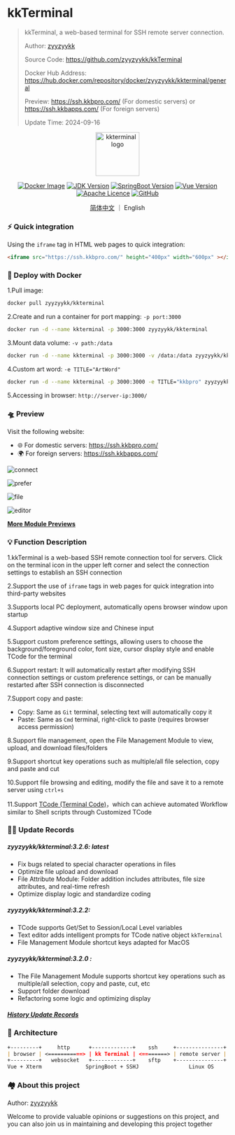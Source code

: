 # kkTerminal

> kkTerminal, a web-based terminal for SSH remote server connection.
>
> Author: [zyyzyykk](https://github.com/zyyzyykk/)
>
> Source Code: https://github.com/zyyzyykk/kkTerminal
>
> Docker Hub Address: https://hub.docker.com/repository/docker/zyyzyykk/kkterminal/general
>
> Preview: https://ssh.kkbpro.com/	(For domestic servers)	or	https://ssh.kkbapps.com/	(For foreign servers)
>
> Update Time: 2024-09-16
>

<p align="center"><a href="https://ssh.kkbpro.com/" target="_blank" rel="noopener noreferrer"><img width="100" src="https://img.kkbapps.com/logo/terminal.png" alt="kkterminal logo"></a></p>

<p align="center">
  <a href="https://hub.docker.com/repository/docker/zyyzyykk/kkterminal/general"><img src="https://img.shields.io/docker/pulls/zyyzyykk/kkterminal?logo=docker" alt="Docker Image"></a>
  <a href="https://www.oracle.com/cn/java/technologies/downloads/#java8-windows"><img src="https://img.shields.io/badge/jdk-1.8-orange?logo=openjdk&logoColor=%23e3731c" alt="JDK Version"></a>
  <a href="https://spring.io/projects/spring-boot"><img src="https://img.shields.io/badge/springboot-2.7.15-green?color=6db33f&logo=springboot" alt="SpringBoot Version"></a>
  <a href="https://cn.vuejs.org/"><img src="https://img.shields.io/badge/vue-3.x-green?color=42b883&logo=vue.js" alt="Vue Version"></a>
  <a href="https://www.apache.org/licenses/"><img src="https://img.shields.io/badge/licence-Apache-red?logo=apache&logoColor=%23D22128" alt="Apache Licence"></a>
  <a href="https://github.com/zyyzyykk/kkTerminal"><img src="https://img.shields.io/github/stars/zyyzyykk/kkterminal" alt="GitHub"></a>
</p>
<p align="center"><a href="../README.md" >简体中文</a> ｜ English</p>

### **⚡** Quick integration

Using the `iframe` tag in HTML web pages to quick integration:

```html
<iframe src="https://ssh.kkbpro.com/" height="400px" width="600px" ></iframe>
```

### 💪 Deploy with Docker

1.Pull image:

```bash
docker pull zyyzyykk/kkterminal
```

2.Create and run a container for port mapping: `-p port:3000`

```bash
docker run -d --name kkterminal -p 3000:3000 zyyzyykk/kkterminal
```

3.Mount data volume: `-v path:/data`

```bash
docker run -d --name kkterminal -p 3000:3000 -v /data:/data zyyzyykk/kkterminal
```

4.Custom art word: `-e TITLE="ArtWord"`

```bash
docker run -d --name kkterminal -p 3000:3000 -e TITLE="kkbpro" zyyzyykk/kkterminal
```

5.Accessing in browser: `http://server-ip:3000/`

### 🛸 Preview

Visit the following website:

- 🌐 For domestic servers: https://ssh.kkbpro.com/
- 🌍 For foreign servers: https://ssh.kkbapps.com/

![connect](https://img.kkbapps.com/terminal/3.2.6-1.png)

![prefer](https://img.kkbapps.com/terminal/3.2.6-2.png)

![file](https://img.kkbapps.com/terminal/3.2.6-3.png)

![editor](https://img.kkbapps.com/terminal/3.2.6-4.png)

[**More Module Previews**](./MODULE.md)

### 💡 Function Description

1.kkTerminal is a web-based SSH remote connection tool for servers. Click on the terminal icon in the upper left corner and select the connection settings to establish an SSH connection

2.Support the use of `iframe` tags in web pages for quick integration into third-party websites

3.Supports local PC deployment, automatically opens browser window upon startup

4.Support adaptive window size and Chinese input

5.Support custom preference settings, allowing users to choose the background/foreground color, font size, cursor display style and enable TCode for the terminal

6.Support restart: It will automatically restart after modifying SSH connection settings or custom preference settings, or can be manually restarted after SSH connection is disconnected

7.Support copy and paste:

- Copy: Same as `Git` terminal, selecting text will automatically copy it
- Paste: Same as `Cmd` terminal, right-click to paste (requires browser access permission)

8.Support file management, open the File Management Module to view, upload, and download files/folders

9.Support shortcut key operations such as multiple/all file selection, copy and paste and cut

10.Support file browsing and editing, modify the file and save it to a remote server using `ctrl+s`

11.Support [TCode (Terminal Code)](./TCODE.md)，which can achieve automated Workflow similar to Shell scripts through Customized TCode

### 👨‍💻 Update Records

##### zyyzyykk/kkterminal:3.2.6: latest

- Fix bugs related to special character operations in files
- Optimize file upload and download
- File Attribute Module: Folder addition includes attributes, file size attributes, and real-time refresh
- Optimize display logic and standardize coding

##### zyyzyykk/kkterminal:3.2.2:

- TCode supports Get/Set to Session/Local Level variables
- Text editor adds intelligent prompts for TCode native object `kkTerminal`
- File Management Module shortcut keys adapted for MacOS

##### zyyzyykk/kkterminal:3.2.0 :

- The File Management Module supports shortcut key operations such as multiple/all selection, copy and paste, cut, etc
- Support folder download
- Refactoring some logic and optimizing display

##### [History Update Records](./UPDATE.md)

### 🧬 Architecture

```markdown
+---------+     http      +-------------+    ssh     +---------------+
| browser | <===========> | kk Terminal | <========> | remote server |
+---------+   websocket   +-------------+    sftp    +---------------+
Vue + Xterm              SpringBoot + SSHJ                Linux OS    
```

### 🏘️ About this project

Author: [zyyzyykk](https://github.com/zyyzyykk/)

Welcome to provide valuable opinions or suggestions on this project, and you can also join us in maintaining and developing this project together

